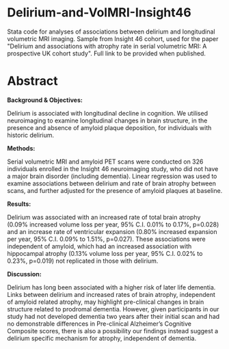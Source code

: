 # Delirium-and-VolMRI-Insight46
Stata code for analyses of associations between delirium and longitudinal volumetric MRI imaging. Sample from Insight 46 cohort, used for the paper "Delirium and associations with atrophy rate in serial volumetric MRI: A prospective UK cohort study". Full link to be provided when published.

# Abstract
**Background & Objectives:**

Delirium is associated with longitudinal decline in cognition. We utilised neuroimaging to examine longitudinal changes in brain structure, in the presence and absence of amyloid plaque deposition, for individuals with historic delirium.

**Methods:**

Serial volumetric MRI and amyloid PET scans were conducted on 326 individuals enrolled in the Insight 46 neuroimaging study, who did not have a major brain disorder (including dementia). Linear regression was used to examine associations between delirium and rate of brain atrophy between scans, and further adjusted for the presence of amyloid plaques at baseline.

**Results:**

Delirium was associated with an increased rate of total brain atrophy (0.09% increased volume loss per year, 95% C.I. 0.01% to 0.17%, p=0.028) and an increase rate of ventricular expansion (0.80% increased expansion per year, 95% C.I. 0.09% to 1.51%, p=0.027). These associations were independent of amyloid, which had an increased association with hippocampal atrophy (0.13% volume loss per year, 95% C.I. 0.02% to 0.23%, p=0.019) not replicated in those with delirium. 

**Discussion:**

Delirium has long been associated with a higher risk of later life dementia. Links between delirium and increased rates of brain atrophy, independent of amyloid related atrophy, may highlight pre-clinical changes in brain structure related to prodromal dementia. However, given participants in our study had not developed dementia two years after their initial scan and had no demonstrable differences in Pre-clinical Alzheimer’s Cognitive Composite scores, there is also a possibility our findings instead suggest a delirium specific mechanism for atrophy, independent of dementia.

